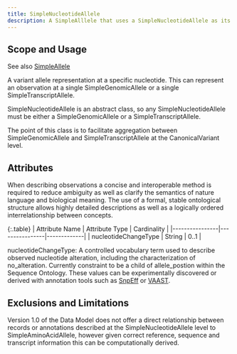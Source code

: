 ```yaml
---
title: SimpleNucleotideAllele
description: A SimpleAlllele that uses a SimpleNucleotideAllele as its ReferenceSequence.
---
```



Scope and Usage
---------------

See also [SimpleAllele](simple_allele.html)

A variant allele representation at a specific nucleotide.  This can represent an observation at a single SimpleGenomicAllele or a single SimpleTranscriptAllele.

SimpleNucleotideAllele is an abstract class, so any SimpleNucleotideAllele must be either a SimpleGenomicAllele or a SimpleTranscriptAllele.

The point of this class is to facilitate aggregation between SimpleGenomicAllele and SimpleTranscriptAllele at the CanonicalVariant level.

Attributes
--------------------

When describing observations a concise and interoperable method is required to reduce ambiguity as well as clarify the semantics of nature language and biological meaning. The use of a formal, stable ontological structure allows highly detailed descriptions as well as a logically ordered interrelationship between concepts.

{:.table}
| Attribute Name | Attribute Type | Cardinality |
|----------------|----------------|-------------|
| nucleotideChangeType |  String  |    0..1     |

nucleotideChangeType: A controlled vocabulary term used to describe observed nucleotide alteration, including the characterization of no_alteration.  Currently constraint to be a child of allele_postion within the Sequence Ontology.  These values can be experimentally discovered or derived with annotation tools such as [SnpEff](http://snpeff.sourceforge.net/) or [VAAST](http://www.yandell-lab.org/software/vaast.html).

Exclusions and Limitations
--------------------------

Version 1.0 of the Data Model does not offer a direct relationship between records or annotations described at the SimpleNucleotideAllele level to SimpleAminoAcidAllele, however given correct reference, sequence and transcript information this can be computationally derived.


